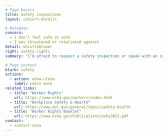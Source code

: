 ```yaml
---
# Page basics
title: Safety inspections
layout: concern-details

# Metadata
concern:
  - I don’t feel safe at work
  - I was threatened or retaliated against
detail: whistleblower
right: safety-rights
summary: "I’m afraid to request a safety inspection or speak with an inspector"

# Page content
blurb: safety
actions:
  - action: osha-claim
    label: Learn more
related_links:
  - title: "Worker Rights"
    url: https://www.osha.gov/workers/index.html
  - title: "Workplace Safety & Health"
    url: https://www.dol.gov/general/topic/safety-health
  - title: "Worker Rights Booklet"
    url: https://www.osha.gov/Publications/osha3021.pdf
contact:
  - contact-osha
---
```


